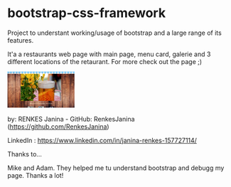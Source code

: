 # bootstrap-css-framework



Project to understant working/usage of bootstrap and a large range of its features.

It'a a restaurants web page with main page, menu card, galerie and 3 different locations of the retaurant. For more check out the page ;)

<img src="./bayrischesHerzGlueck.png" style="width:30%;">


by:
RENKES Janina - GitHub: RenkesJanina (https://github.com/RenkesJanina)

LinkedIn : https://www.linkedin.com/in/janina-renkes-157727114/


Thanks to...

Mike and Adam. They helped me tu understand bootstrap and debugg my page. Thanks a lot!

